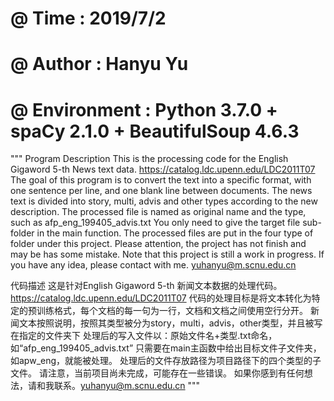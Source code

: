 # @ Time         :  2019/7/2
# @ Author       :  Hanyu Yu
# @ Environment  :  Python 3.7.0 + spaCy 2.1.0 + BeautifulSoup 4.6.3


"""
Program Description
This is the processing code for the English Gigaword 5-th News text data. https://catalog.ldc.upenn.edu/LDC2011T07
The goal of this program is to convert the text into a specific format,
    with one sentence per line, and one blank line between documents.
The news text is divided into story, multi, advis and other types according to the new description.
The processed file is named as original name and the type, such as afp_eng_199405_advis.txt
You only need to give the target file sub-folder in the main function.
The processed files are put in the four type of folder under this project.
Please attention, the project has not finish and may be has some mistake.
Note that this project is still a work in progress.
If you have any idea, please contact with me. yuhanyu@m.scnu.edu.cn

代码描述
这是针对English Gigaword 5-th 新闻文本数据的处理代码。 https://catalog.ldc.upenn.edu/LDC2011T07
代码的处理目标是将文本转化为特定的预训练格式，每个文档的每一句为一行，文档和文档之间使用空行分开。
新闻文本按照说明，按照其类型被分为story，multi，advis，other类型，并且被写在指定的文件夹下
处理后的写入文件以：原始文件名+类型.txt命名，如“afp_eng_199405_advis.txt”
只需要在main主函数中给出目标文件子文件夹，如apw_eng，就能被处理。
处理后的文件存放路径为项目路径下的四个类型的子文件。
请注意，当前项目尚未完成，可能存在一些错误。
如果你感到有任何想法，请和我联系。yuhanyu@m.scnu.edu.cn
"""
